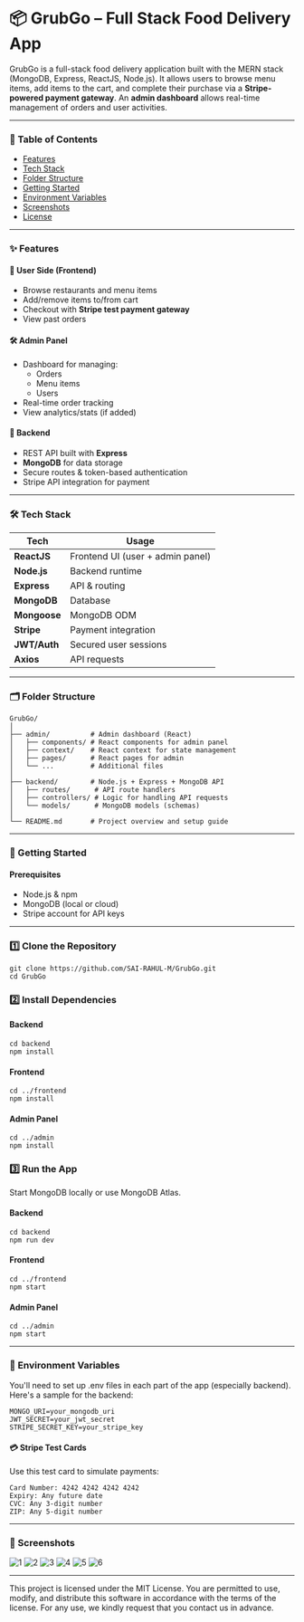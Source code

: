 # 📦 GrubGo – Full Stack Food Delivery App

GrubGo is a full-stack food delivery application built with the MERN stack (MongoDB, Express, ReactJS, Node.js). It allows users to browse menu items, add items to the cart, and complete their purchase via a **Stripe-powered payment gateway**. An **admin dashboard** allows real-time management of orders and user activities.

---

### 🧭 Table of Contents

- [Features](#-features)
- [Tech Stack](#-tech-stack)
- [Folder Structure](#-folder-structure)
- [Getting Started](#-getting-started)
- [Environment Variables](#-environment-variables)
- [Screenshots](#-screenshots)
- [License](#-license)

---

### ✨ Features

#### 👤 User Side (Frontend)
- Browse restaurants and menu items
- Add/remove items to/from cart
- Checkout with **Stripe test payment gateway**
- View past orders

#### 🛠️ Admin Panel
- Dashboard for managing:
  - Orders
  - Menu items
  - Users
- Real-time order tracking
- View analytics/stats (if added)

#### 🔗 Backend
- REST API built with **Express**
- **MongoDB** for data storage
- Secure routes & token-based authentication
- Stripe API integration for payment

---

### 🛠️ Tech Stack

| Tech        | Usage                             |
|-------------|-----------------------------------|
| **ReactJS** | Frontend UI (user + admin panel)  |
| **Node.js** | Backend runtime                   |
| **Express** | API & routing                     |
| **MongoDB** | Database                          |
| **Mongoose** | MongoDB ODM                      |
| **Stripe** | Payment integration               |
| **JWT/Auth** | Secured user sessions             |
| **Axios** | API requests                      |

---

### 🗂 Folder Structure

```
GrubGo/
│
├── admin/          # Admin dashboard (React)
│   ├── components/ # React components for admin panel
│   ├── context/    # React context for state management
│   ├── pages/      # React pages for admin
│   └── ...         # Additional files
│
├── backend/        # Node.js + Express + MongoDB API
│   ├── routes/      # API route handlers
│   ├── controllers/ # Logic for handling API requests
│   └── models/      # MongoDB models (schemas)
│
└── README.md       # Project overview and setup guide

```

---

### 🚀 Getting Started

#### Prerequisites
- Node.js & npm
- MongoDB (local or cloud)
- Stripe account for API keys

---

### 1️⃣ Clone the Repository

```
git clone https://github.com/SAI-RAHUL-M/GrubGo.git
cd GrubGo
```

### 2️⃣ Install Dependencies

#### Backend

```
cd backend
npm install
```

#### Frontend
```
cd ../frontend
npm install
```

#### Admin Panel
```
cd ../admin
npm install
```

### 3️⃣ Run the App
Start MongoDB locally or use MongoDB Atlas.

#### Backend
```
cd backend
npm run dev
```

#### Frontend
```
cd ../frontend
npm start
```

#### Admin Panel
```
cd ../admin
npm start
```
---

### 🔐 Environment Variables
You'll need to set up .env files in each part of the app (especially backend). Here's a sample for the backend:
```
MONGO_URI=your_mongodb_uri
JWT_SECRET=your_jwt_secret
STRIPE_SECRET_KEY=your_stripe_key
```

#### 💳 Stripe Test Cards
Use this test card to simulate payments:
```
Card Number: 4242 4242 4242 4242
Expiry: Any future date
CVC: Any 3-digit number
ZIP: Any 5-digit number
```
---

### 📸 Screenshots

![1](results/1.png)
![2](results/2.png)
![3](results/3.png)
![4](results/4.png)
![5](results/5.png)
![6](results/6.png)

---

This project is licensed under the MIT License.
You are permitted to use, modify, and distribute this software in accordance with the terms of the license.
For any use, we kindly request that you contact us in advance.
